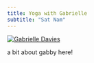 ```yaml
---
title: Yoga with Gabrielle
subtitle: "Sat Nam"
---
```

[![Gabrielle Davies](/img/gab_icon.png)](https://www.instagram.com/yogawithgabrielle/)

a bit about gabby here!

